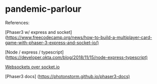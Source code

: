 # pandemic-parlour

References:

[Phaser3 w/ express and socket] (<https://www.freecodecamp.org/news/how-to-build-a-multiplayer-card-game-with-phaser-3-express-and-socket-io/)>

[Node / express / typescript] (<https://developer.okta.com/blog/2018/11/15/node-express-typescript)>

[Websockets over socket.io](https://codeburst.io/why-you-don-t-need-socket-io-6848f1c871cd)

[Phaser3 docs] (<https://photonstorm.github.io/phaser3-docs)>
